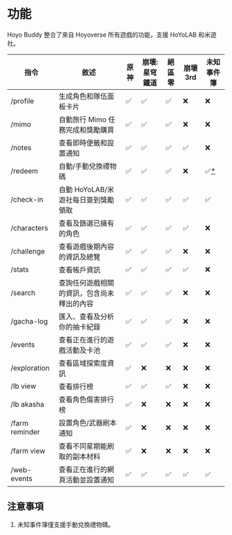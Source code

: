 # 功能

Hoyo Buddy 整合了來自 Hoyoverse 所有遊戲的功能，支援 HoYoLAB 和米遊社。

| 指令 | 敘述 | 原神 | 崩壞: 星穹鐵道 | 絕區零 | 崩壞 3rd | 未知事件簿 |
|---|---|---|---|---|---|---|
| /profile | 生成角色和隊伍面板卡片 | ✅ | ✅ | ✅ | ❌ | ❌ |
| /mimo | 自動旅行 Mimo 任務完成和獎勵購買 | ✅ | ✅ | ✅ | ❌ | ❌ |
| /notes | 查看即時便籤和設置通知 | ✅ | ✅ | ✅ | ✅ | ❌ |
| /redeem | 自動/手動兌換禮物碼 | ✅ | ✅ | ✅ | ❌ | ✅[*](#注意事項) |
| /check-in | 自動 HoYoLAB/米遊社每日簽到獎勵領取 | ✅ | ✅ | ✅ | ✅ | ✅ |
| /characters | 查看及篩選已擁有的角色  | ✅ | ✅ | ✅ | ✅ | ❌ |
| /challenge | 查看遊戲後期內容的資訊及總覽 | ✅ | ✅ | ✅ | ❌ | ❌ |
| /stats | 查看帳戶資訊  | ✅ | ✅ | ✅ | ✅ | ❌ |
| /search | 查詢任何遊戲相關的資訊，包含尚未釋出的內容 | ✅ | ✅ | ✅ | ❌ | ❌ |
| /gacha-log | 匯入、查看及分析你的抽卡紀錄 | ✅ | ✅ | ✅ | ❌ | ❌ |
| /events | 查看正在進行的遊戲活動及卡池 | ✅ | ✅ | ✅ | ❌ | ❌ |
| /exploration | 查看區域探索度資訊 | ✅ | ❌ | ❌ | ❌ | ❌ |
| /lb view | 查看排行榜 | ✅ | ✅ | ✅ | ❌ | ❌ |
| /lb akasha | 查看角色傷害排行榜 | ✅ | ❌ | ❌ | ❌ | ❌ |
| /farm reminder | 設置角色/武器刷本通知 | ✅ | ❌ | ❌ | ❌ | ❌ |
| /farm view | 查看不同星期能刷取的副本材料 | ✅ | ❌ | ❌ | ❌ | ❌ |
| /web-events | 查看正在進行的網頁活動並設置通知 | ✅ | ✅ | ✅ | ✅ | ✅ |

## 注意事項

1. 未知事件簿僅支援手動兌換禮物碼。
